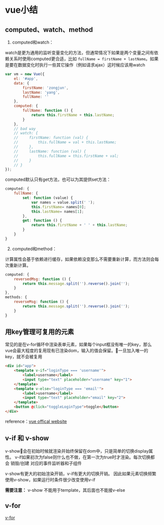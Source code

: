 # vue小结

## computed、watch、method

1. computed和watch：

watch是更为通用的监听变量变化的方法，但通常情况下如果是两个变量之间有依赖关系时使用computed更合适，比如 `fullName = firstName + lastName`。如果是要在数据变化时执行一些其它操作（例如请求ajax）这时候应该用watch

```js
var vm = new Vue({
    el: '#app',
    data: {
        firstName: 'zongjun',
        lastName: 'yang',
        fullName: ''
    },
    computed: {
        fullName: function () {
            return this.firstName + this.lastName;
        }
    },
    // bad way
    // watch: {
    //     firstName: function (val) {
    //         this.fullName = val + this.lastName;
    //     },
    //     lastName: function (val) {
    //         this.fullName = this.firstName + val;
    //     }
    // }
});
```

computed默认只有get方法，也可以为其提供set方法：

```js
computed: {
    fullName: {
        set: function (value) {
            var names = value.split(' ');
            this.firstName= names[0];
            this.lastName= names[1];
        },
        get: function () {
            return this.firstName + ' ' + this.lastName;
        }
    }
}
```

2. computed和method：

计算属性会基于依赖进行缓存，如果依赖没变那么不需要重新计算，而方法则会每次重新计算。

```js
computed: {
    reversedMsg: function () {
        return this.message.split('').reverse().join('');
    }
},
methods: {
    reverseMsg: function () {
        return this.message.split('').reverse().join('');
    }
}
```

## 用key管理可复用的元素

常见的是在v-for循环中渲染表单元素，如果每个input框没有唯一的key，那么vue会最大程度的复用现有已渲染dom，输入的值会保留。一旦加入唯一的key，就不会被复用

```html
<div id="app">
    <template v-if="loginType === 'username'">
        <label>username</label>
        <input type="text" placeholder="username" key="1">
    </template>
    <template v-else="loginType === 'email'">
        <label>username</label>
        <input type="text" placeholder="email" key="2">
    </template>
    <button @click="toggleLoginType">toggle</button>
</div>
```

reference：[vue offical website](https://cn.vuejs.org/v2/guide/conditional.html)

## v-if 和 v-show

v-show会在初始时候就渲染并始终保留在dom中，只是简单的切换display属性。
v-if如果初次为false则什么也不做，在第一次为true时才渲染。每次切换都会 销毁/创建 对应的事件监听器和子组件

v-show有更大的初始渲染开销，v-if有更大的切换开销。
因此如果元素切换频繁使用v-show，如果运行时条件很少改变使用v-if

**需要注意：** v-show 不能用于template，其后面也不能接v-else

## v-for

[v-for](https://github.com/bmxklYzj/demo-exercise/blob/master/2018-03/vue/vue-for/vue-for.md)

